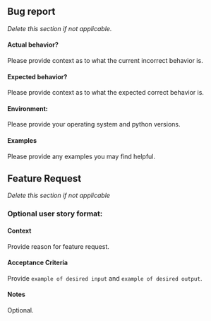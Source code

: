 ## Bug report
_Delete this section if not applicable._

#### Actual behavior?
Please provide context as to what the current incorrect behavior is.

#### Expected behavior?
Please provide context as to what the expected correct behavior is.

#### Environment:
Please provide your operating system and python versions.

#### Examples
Please provide any examples you may find helpful.


## Feature Request
_Delete this section if not applicable_

### Optional user story format:
#### Context
Provide reason for feature request.

#### Acceptance Criteria
Provide `example of desired input` and `example of desired output`.

#### Notes
Optional.
